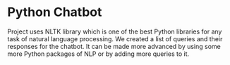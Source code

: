 
# Python Chatbot

Project uses NLTK library which is one of the best Python libraries for any task of natural language processing. We created a list of queries and their responses for the chatbot. It can be made more advanced by using some more Python packages of NLP or by adding more queries to it.